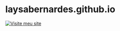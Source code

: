 # laysabernardes.github.io
[![Visite meu site](images/atelie.png)](https://laysabernardes.github.io/atelie-simone-rocha/)

